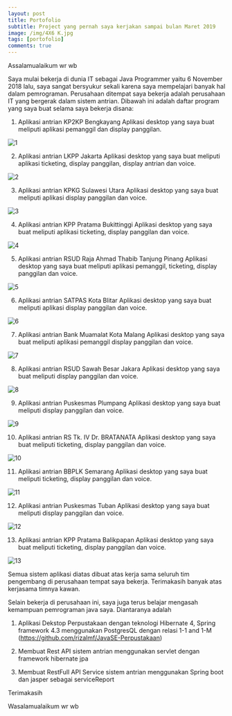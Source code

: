 ```yaml
---
layout: post
title: Portofolio
subtitle: Project yang pernah saya kerjakan sampai bulan Maret 2019
image: /img/4X6 K.jpg
tags: [portofolio]
comments: true
---
```

Assalamualaikum wr wb


Saya mulai bekerja di dunia IT sebagai Java Programmer yaitu 6 November 2018 lalu, saya sangat bersyukur sekali karena saya mempelajari banyak hal dalam pemrograman. Perusahaan ditempat saya bekerja adalah perusahaan IT yang bergerak dalam sistem antrian. Dibawah ini adalah daftar program yang saya buat selama saya bekerja disana:

1. Aplikasi antrian KP2KP Bengkayang
Aplikasi desktop yang saya buat meliputi aplikasi pemanggil dan display panggilan.

 ![1](port/1.jpg)		 

2. Aplikasi antrian LKPP Jakarta
Aplikasi desktop yang saya buat meliputi aplikasi ticketing, display panggilan, display antrian dan voice.

 ![2](port/2.jpg)	

3.  Aplikasi antrian KPKG Sulawesi Utara
Aplikasi desktop yang saya buat meliputi aplikasi display panggilan dan voice. 

 ![3](port/3.jpg)	

4.  Aplikasi antrian KPP Pratama Bukittinggi
Aplikasi desktop yang saya buat meliputi aplikasi ticketing, display panggilan dan voice. 
 	 
 ![4](port/4.jpg)	

5. Aplikasi antrian RSUD Raja Ahmad Thabib Tanjung Pinang
Aplikasi desktop yang saya buat meliputi aplikasi pemanggil, ticketing, display panggilan dan voice.

 ![5](port/5.jpg)	

6. Aplikasi antrian SATPAS Kota Blitar
Aplikasi desktop yang saya buat meliputi aplikasi display panggilan dan voice.
       
 ![6](port/6.jpg)	

7. Aplikasi antrian Bank Muamalat Kota Malang
Aplikasi desktop yang saya buat meliputi aplikasi pemanggil display panggilan dan voice.	

 ![7](port/7.jpg)	

8. Aplikasi antrian RSUD Sawah Besar Jakara
Aplikasi desktop yang saya buat meliputi display panggilan dan voice.

 ![8](port/8.jpg)	 

9. Aplikasi antrian Puskesmas Plumpang
Aplikasi desktop yang saya buat meliputi display panggilan dan voice.

 ![9](port/9.jpg)		 

10. Aplikasi antrian RS Tk. IV Dr. BRATANATA
Aplikasi desktop yang saya buat meliputi ticketing, display panggilan dan voice.

 ![10](port/10.jpg)	

11. Aplikasi antrian BBPLK Semarang
Aplikasi desktop yang saya buat meliputi ticketing, display panggilan dan voice.

 ![11](/port/11.jpg)	

12. Aplikasi antrian Puskesmas Tuban
Aplikasi desktop yang saya buat meliputi display panggilan dan voice.

 ![12](port/12.jpg)	

13. Aplikasi antrian KPP Pratama Balikpapan
Aplikasi desktop yang saya buat meliputi ticketing, display panggilan dan voice.

 ![13](port/13.jpg)	 

Semua sistem aplikasi diatas dibuat atas kerja sama seluruh tim pengembang di perusahaan tempat saya bekerja. Terimakasih banyak atas kerjasama timnya kawan.


Selain bekerja di perusahaan ini, saya juga terus belajar mengasah kemampuan pemrograman java saya. Diantaranya adalah
1. Aplikasi Dekstop Perpustakaan dengan teknologi Hibernate 4, Spring framework 4.3 menggunakan PostgresQL dengan relasi 1-1 and 1-M
(https://github.com/rizalmf/JavaSE-Perpustakaan)

2. Membuat Rest API sistem antrian menggunakan servlet dengan framework hibernate jpa

3. Membuat RestFull API Service sistem antrian menggunakan Spring boot dan jasper sebagai serviceReport


Terimakasih

Wasalamualaikum wr wb